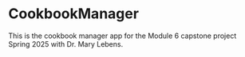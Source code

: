 # CookbookManager

This is the cookbook manager app for the Module 6 capstone project Spring 2025 with Dr. Mary Lebens.